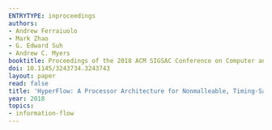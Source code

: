 ```yaml
---
ENTRYTYPE: inproceedings
authors:
- Andrew Ferraiuolo
- Mark Zhao
- G. Edward Suh
- Andrew C. Myers
booktitle: Proceedings of the 2018 ACM SIGSAC Conference on Computer and  Communications Security, CCS 2018
doi: 10.1145/3243734.3243743
layout: paper
read: false
title: 'HyperFlow: A Processor Architecture for Nonmalleable, Timing-Safe Information-Flow Security'
year: 2018
topics:
- information-flow
---
```


